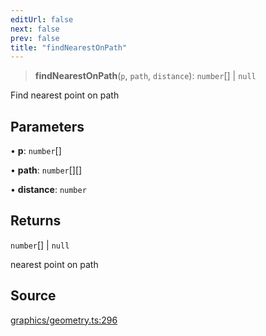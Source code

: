 ```yaml
---
editUrl: false
next: false
prev: false
title: "findNearestOnPath"
---
```


> **findNearestOnPath**(`p`, `path`, `distance`): `number`[] \| `null`

Find nearest point on path

## Parameters

• **p**: `number`[]

• **path**: `number`[][]

• **distance**: `number`

## Returns

`number`[] \| `null`

nearest point on path

## Source

[graphics/geometry.ts:296](https://github.com/dgmjs/dgmjs/blob/c296d113d513e412f08f9016159ca40d11e704cd/packages/core/src/graphics/geometry.ts#L296)
